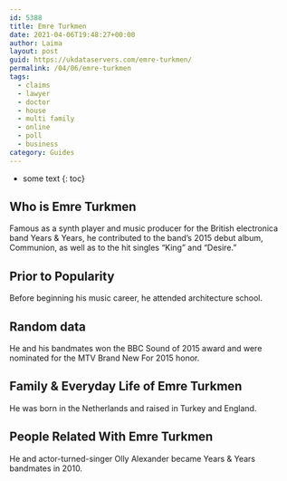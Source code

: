 ```yaml
---
id: 5388
title: Emre Turkmen
date: 2021-04-06T19:48:27+00:00
author: Laima
layout: post
guid: https://ukdataservers.com/emre-turkmen/
permalink: /04/06/emre-turkmen
tags:
  - claims
  - lawyer
  - doctor
  - house
  - multi family
  - online
  - poll
  - business
category: Guides
---
```


* some text
{: toc}


## Who is Emre Turkmen
                  
                  
                  
Famous as a synth player and music producer for the British electronica band Years & Years, he contributed to the band&#8217;s 2015 debut album, Communion, as well as to the hit singles &#8220;King&#8221; and &#8220;Desire.&#8221;
                  
              
            
              
            
                
                
                
## Prior to Popularity
                  
                  
                  
Before beginning his music career, he attended architecture school.
                  
              
            
              
            
                
                
                
## Random data
                  
                  
                  
He and his bandmates won the BBC Sound of 2015 award and were nominated for the MTV Brand New For 2015 honor.
                  
              
            
              
            
                
                
                
## Family & Everyday Life of Emre Turkmen
                  
                  
                  
He was born in the Netherlands and raised in Turkey and England.
                  
              
            
              
            
                
                
                
## People Related With Emre Turkmen
                  
                  
                  
He and actor-turned-singer Olly Alexander became Years & Years bandmates in 2010.
                  
              
            
              
            
                
              
            
              
              
            
            
              
            
          
          
          